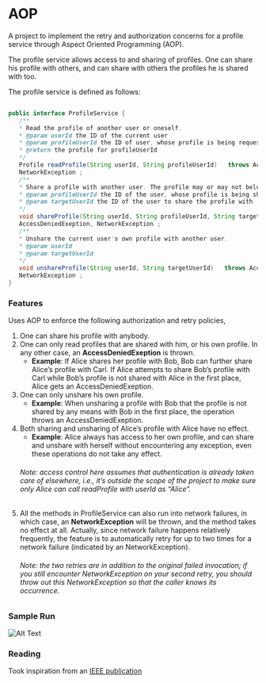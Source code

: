 # AOP
A project to implement the retry and authorization concerns for a profile service through Aspect Oriented Programming (AOP).

The profile service allows access to and sharing of profiles. One can share his profile with others, and can share with others the profiles he is shared with too.

The profile service is defined as follows:
```java

public interface ProfileService { 
   /**
   * Read the profile of another user or oneself.
   * @param userId the ID of the current user
   * @param profileUserId the ID of user, whose profile is being requested
   * @return the profile for profileUserId
   */
   Profile readProfile(String userId, String profileUserId)   throws AccessDeniedExeption,
   NetworkException ;
   /**
   * Share a profile with another user. The profile may or may not belong to the current user. * @param userId the ID of the current user
   * @param profileUserId the ID of the user, whose profile is being shared
   * @param targetUserId the ID of the user to share the profile with
   */
   void shareProfile(String userId, String profileUserId, String targetUserId)   throws
   AccessDeniedExeption, NetworkException ;
   /**
   * Unshare the current user's own profile with another user.
   * @param userId
   * @param targetUserId
   */
   void unshareProfile(String userId, String targetUserId)   throws AccessDeniedExeption,
   NetworkException ; 
}
```
### Features
Uses AOP to enforce the following authorization and retry policies,
1. One can share his profile with anybody.
2. One can only read profiles that are shared with him, or his own profile. In any other case, an **AccessDeniedExeption** is thrown.
    * **Example**: If Alice shares her profile with Bob, Bob can further share Alice’s profile with Carl. If Alice attempts to share Bob’s profile with Carl while Bob’s profile is not shared with Alice in the first place, Alice gets an AccessDeniedExeption.
3. One can only unshare his own profile. 
    * **Example**: When unsharing a profile with Bob that the profile is not shared by any means with Bob in the first place, the operation throws an AccessDeniedExeption.
4. Both sharing and unsharing of Alice’s profile with Alice have no effect.
    * **Example**: Alice always has access to her own profile, and can share and unshare with herself without encountering any exception, even these operations do not take any effect.
   ###### Note: access control here assumes that authentication is already taken care of elsewhere, i.e., it’s outside the scope of the project to make sure only Alice can call readProfile with userId as “Alice”.    
5. All the methods in ProfileService can also run into network failures, in which case, an **NetworkException**  will be thrown, and the method takes no effect at all. Actually, since network failure happens relatively frequently, the feature is to automatically retry for up to two times for a network failure (indicated by an NetworkException). 
   ###### Note: the two retries are in addition to the original failed invocation; if you still encounter NetworkException on your second retry, you should throw out this NetworkException so that the caller knows its occurrence.
 
### Sample Run
![Alt Text](https://github.com/nilamdeka23/Aspect/blob/master/gif/AOP.gif)

### Reading
Took inspiration from an [IEEE publication](http://ieeexplore.ieee.org/document/5234317/)  


    
    
